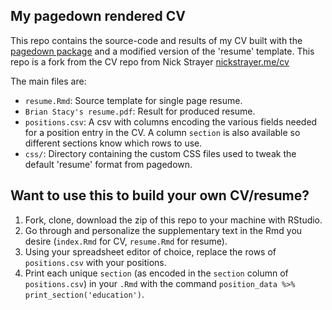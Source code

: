 ## My pagedown rendered CV

This repo contains the source-code and results of my CV built with the [pagedown package](https://pagedown.rbind.io) and a modified version of the 'resume' template. This repo is a fork from the CV repo from Nick Strayer [nickstrayer.me/cv](http://nickstrayer.me/cv)

The main files are:

- `resume.Rmd`: Source template for single page resume.
- `Brian Stacy's resume.pdf`: Result for produced resume.
- `positions.csv`: A csv with columns encoding the various fields needed for a position entry in the CV. A column `section` is also available so different sections know which rows to use.
- `css/`: Directory containing the custom CSS files used to tweak the default 'resume' format from pagedown.

## Want to use this to build your own CV/resume? 

1. Fork, clone, download the zip of this repo to your machine with RStudio.
2. Go through and personalize the supplementary text in the Rmd you desire (`index.Rmd` for CV, `resume.Rmd` for resume).
3. Using your spreadsheet editor of choice, replace the rows of `positions.csv` with your positions.
3. Print each unique `section` (as encoded in the `section` column of `positions.csv`) in your `.Rmd` with the command `position_data %>% print_section('education')`.
